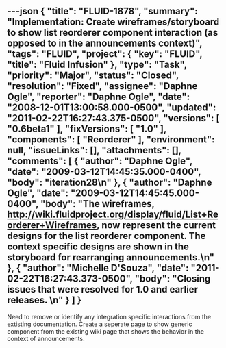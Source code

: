 ---json
{
  "title": "FLUID-1878",
  "summary": "Implementation:  Create wireframes/storyboard to show list reorderer component interaction (as opposed to in the announcements context)",
  "tags": "FLUID",
  "project": {
    "key": "FLUID",
    "title": "Fluid Infusion"
  },
  "type": "Task",
  "priority": "Major",
  "status": "Closed",
  "resolution": "Fixed",
  "assignee": "Daphne Ogle",
  "reporter": "Daphne Ogle",
  "date": "2008-12-01T13:00:58.000-0500",
  "updated": "2011-02-22T16:27:43.375-0500",
  "versions": [
    "0.6beta1"
  ],
  "fixVersions": [
    "1.0"
  ],
  "components": [
    "Reorderer"
  ],
  "environment": null,
  "issueLinks": [],
  "attachments": [],
  "comments": [
    {
      "author": "Daphne Ogle",
      "date": "2009-03-12T14:45:35.000-0400",
      "body": "iteration28\n"
    },
    {
      "author": "Daphne Ogle",
      "date": "2009-03-12T14:45:45.000-0400",
      "body": "The wireframes,  <http://wiki.fluidproject.org/display/fluid/List+Reorderer+Wireframes>, now represent the current designs for the list reorderer component.  The context specific designs are shown in the storyboard for rearranging announcements.\n"
    },
    {
      "author": "Michelle D'Souza",
      "date": "2011-02-22T16:27:43.373-0500",
      "body": "Closing issues that were resolved for 1.0 and earlier releases.&#x20;\n"
    }
  ]
}
---
Need to remove or identify any integration specific interactions from the extisting documentation.  Create a seperate page to show generic component from the existing wiki page that shows the behavior in the context of announcements.

        